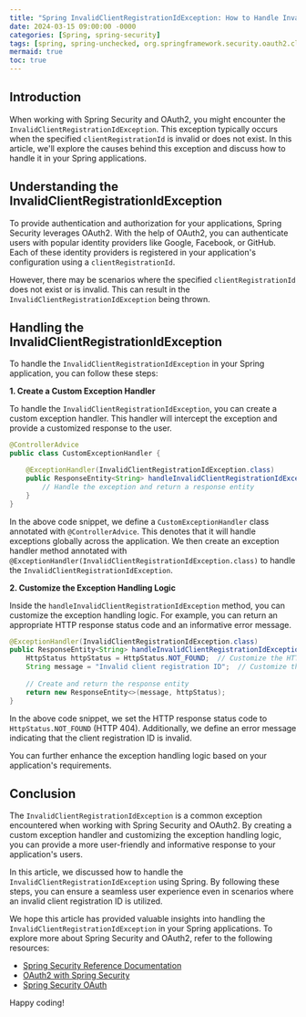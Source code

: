```yaml
---
title: "Spring InvalidClientRegistrationIdException: How to Handle Invalid Client Registration Ids"
date: 2024-03-15 09:00:00 -0000
categories: [Spring, spring-security]
tags: [spring, spring-unchecked, org.springframework.security.oauth2.client.web]
mermaid: true
toc: true
---
```



## Introduction

When working with Spring Security and OAuth2, you might encounter the `InvalidClientRegistrationIdException`. This exception typically occurs when the specified `clientRegistrationId` is invalid or does not exist. In this article, we'll explore the causes behind this exception and discuss how to handle it in your Spring applications.

## Understanding the InvalidClientRegistrationIdException

To provide authentication and authorization for your applications, Spring Security leverages OAuth2. With the help of OAuth2, you can authenticate users with popular identity providers like Google, Facebook, or GitHub. Each of these identity providers is registered in your application's configuration using a `clientRegistrationId`.

However, there may be scenarios where the specified `clientRegistrationId` does not exist or is invalid. This can result in the `InvalidClientRegistrationIdException` being thrown.

## Handling the InvalidClientRegistrationIdException

To handle the `InvalidClientRegistrationIdException` in your Spring application, you can follow these steps:

**1. Create a Custom Exception Handler**

To handle the `InvalidClientRegistrationIdException`, you can create a custom exception handler. This handler will intercept the exception and provide a customized response to the user.

```java
@ControllerAdvice
public class CustomExceptionHandler {

    @ExceptionHandler(InvalidClientRegistrationIdException.class)
    public ResponseEntity<String> handleInvalidClientRegistrationIdException(InvalidClientRegistrationIdException ex) {
        // Handle the exception and return a response entity
    }
}
```

In the above code snippet, we define a `CustomExceptionHandler` class annotated with `@ControllerAdvice`. This denotes that it will handle exceptions globally across the application. We then create an exception handler method annotated with `@ExceptionHandler(InvalidClientRegistrationIdException.class)` to handle the `InvalidClientRegistrationIdException`.

**2. Customize the Exception Handling Logic**

Inside the `handleInvalidClientRegistrationIdException` method, you can customize the exception handling logic. For example, you can return an appropriate HTTP response status code and an informative error message.

```java
@ExceptionHandler(InvalidClientRegistrationIdException.class)
public ResponseEntity<String> handleInvalidClientRegistrationIdException(InvalidClientRegistrationIdException ex) {
    HttpStatus httpStatus = HttpStatus.NOT_FOUND;  // Customize the HTTP response status code
    String message = "Invalid client registration ID";  // Customize the error message
    
    // Create and return the response entity
    return new ResponseEntity<>(message, httpStatus);
}
```

In the above code snippet, we set the HTTP response status code to `HttpStatus.NOT_FOUND` (HTTP 404). Additionally, we define an error message indicating that the client registration ID is invalid.

You can further enhance the exception handling logic based on your application's requirements.

## Conclusion

The `InvalidClientRegistrationIdException` is a common exception encountered when working with Spring Security and OAuth2. By creating a custom exception handler and customizing the exception handling logic, you can provide a more user-friendly and informative response to your application's users.

In this article, we discussed how to handle the `InvalidClientRegistrationIdException` using Spring. By following these steps, you can ensure a seamless user experience even in scenarios where an invalid client registration ID is utilized.

We hope this article has provided valuable insights into handling the `InvalidClientRegistrationIdException` in your Spring applications. To explore more about Spring Security and OAuth2, refer to the following resources:

- [Spring Security Reference Documentation](https://docs.spring.io/spring-security/site/docs/current/reference/html5/)
- [OAuth2 with Spring Security](https://www.baeldung.com/spring-security-oauth2)
- [Spring Security OAuth](https://projects.spring.io/spring-security-oauth/)

Happy coding!